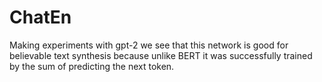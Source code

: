 # ChatEn

Making experiments with gpt-2 we see that this network is good for believable text synthesis because unlike BERT it was successfully trained by the sum of predicting the next token.
